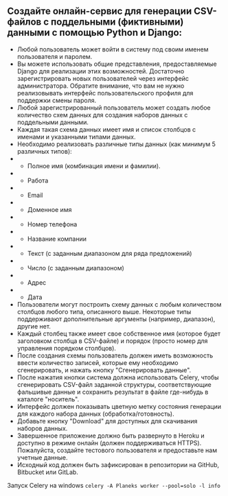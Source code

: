 ## Создайте онлайн-сервис для генерации CSV-файлов с поддельными (фиктивными) данными с помощью Python и Django:

- Любой пользователь может войти в систему под своим именем пользователя и паролем.
- Вы можете использовать общие представления, предоставляемые Django для реализации этих возможностей. Достаточно зарегистрировать новых пользователей через интерфейс администратора.  Обратите внимание, что вам не нужно реализовывать интерфейс пользовательского профиля для поддержки смены пароля. 
- Любой зарегистрированный пользователь может создать любое количество схем данных для создания наборов данных с поддельными данными.
- Каждая такая схема данных имеет имя и список столбцов с именами и указанными типами данных.
- Необходимо реализовать различные типы данных (как минимум 5 различных типов):
- - Полное имя (комбинация имени и фамилии).
- - Работа
- - Email
- - Доменное имя
- - Номер телефона
- - Название компании
- - Текст (с заданным диапазоном для ряда предложений)
- - Число (с заданным диапазоном)
- - Адрес
- - Дата
- Пользователи могут построить схему данных с любым количеством столбцов любого типа, описанного выше.  Некоторые типы поддерживают дополнительные аргументы (например, диапазон), другие нет.
- Каждый столбец также имеет свое собственное имя (которое будет заголовком столбца в CSV-файле) и порядок (просто номер для управления порядком столбцов).
- После создания схемы пользователь должен иметь возможность ввести количество записей, которые ему необходимо сгенерировать, и нажать кнопку "Сгенерировать данные".
- После нажатия кнопки система должна использовать Celery, чтобы сгенерировать CSV-файл заданной структуры, соответствующие фальшивые данные и сохранить результат в файле где-нибудь в каталоге "носитель".
- Интерфейс должен показывать цветную метку состояния генерации для каждого набора данных (обработка/готовность).
- Добавьте кнопку "Download" для доступных для скачивания наборов данных.
- Завершенное приложение должно быть развернуто в Heroku и доступно в режиме онлайн (должен поддерживаться HTTPS).  Пожалуйста, создайте тестового пользователя и предоставьте нам учетные данные.
- Исходный код должен быть зафиксирован в репозитории на GitHub, Bitbucket или GitLab.

Запуск Celery на windows `celery -A Planeks worker --pool=solo -l info`
